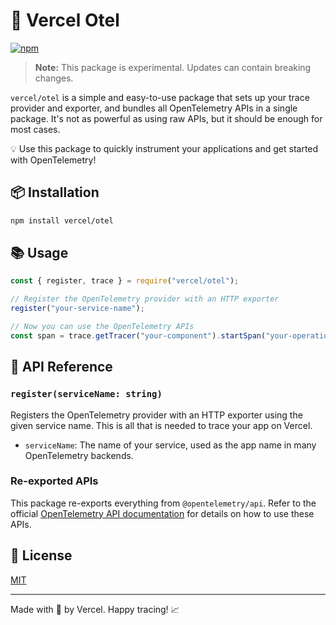 <!--
PROMPT for GPT-4:
Write me a README.md for package vercel/otel that helps people get started by setting up their exporter and trace provider for them and false bundles all OPen Telemetry apis in a single package.
It's not a powerful as using raw APIS, but It should be enough for most cases.

This package exports function `register()` that registers open telemetry provider with a HTTP exporter.
Register function takes one argument, it's string and it's a service name. It will be used as the app name in many OpenTelemetry backends.
This package also reexports `@opentelemetry/api` and `@opentelemetry/semantics`.

Use that hip style for Readme that many JS devs use. Keep it concise.
-->

# 🚀 Vercel Otel

[![npm](https://img.shields.io/npm/v/@vercel/otel.svg)](https://www.npmjs.com/package/@vercel/otel)

> **Note:** This package is experimental. Updates can contain breaking changes.

`vercel/otel` is a simple and easy-to-use package that sets up your trace provider and exporter, and bundles all OpenTelemetry APIs in a single package. It's not as powerful as using raw APIs, but it should be enough for most cases.

💡 Use this package to quickly instrument your applications and get started with OpenTelemetry!

## 📦 Installation

```sh
npm install vercel/otel
```

## 📚 Usage

```javascript
const { register, trace } = require("vercel/otel");

// Register the OpenTelemetry provider with an HTTP exporter
register("your-service-name");

// Now you can use the OpenTelemetry APIs
const span = trace.getTracer("your-component").startSpan("your-operation");
```

## 📖 API Reference

### `register(serviceName: string)`

Registers the OpenTelemetry provider with an HTTP exporter using the given service name.
This is all that is needed to trace your app on Vercel.

- `serviceName`: The name of your service, used as the app name in many OpenTelemetry backends.

### Re-exported APIs

This package re-exports everything from `@opentelemetry/api`. Refer to the official [OpenTelemetry API documentation](https://opentelemetry.io/docs/instrumentation/js/) for details on how to use these APIs.

## 📄 License

[MIT](LICENSE)

---

Made with 💖 by Vercel. Happy tracing! 📈
